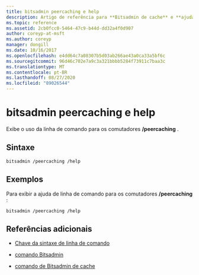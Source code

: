 ```yaml
---
title: bitsadmin peercaching e help
description: Artigo de referência para **Bitsadmin de cache** e **ajuda**, que exibe o uso de linha de comando para as opções de/peercaching.
ms.topic: reference
ms.assetid: 2cb0fcc0-5464-47c9-b44d-dd32a4f0d907
author: coreyp-at-msft
ms.author: coreyp
manager: dongill
ms.date: 10/16/2017
ms.openlocfilehash: e4dd64c7a08307b5d03ab266ae43a0ca33a5bf6c
ms.sourcegitcommit: 96d46c702e7a9c3a321bbbb5284f73911c7baa3c
ms.translationtype: MT
ms.contentlocale: pt-BR
ms.lasthandoff: 08/27/2020
ms.locfileid: "89026544"
---
```

# <a name="bitsadmin-peercaching-and-help"></a>bitsadmin peercaching e help

Exibe o uso da linha de comando para os comutadores **/peercaching** .

## <a name="syntax"></a>Sintaxe

```
bitsadmin /peercaching /help
```

## <a name="examples"></a>Exemplos

Para exibir a ajuda de linha de comando para os comutadores **/peercaching** :

```
bitsadmin /peercaching /help
```

## <a name="additional-references"></a>Referências adicionais

- [Chave da sintaxe de linha de comando](command-line-syntax-key.md)

- [comando Bitsadmin](bitsadmin.md)

- [comando de Bitsadmin de cache](bitsadmin-peercaching.md)
